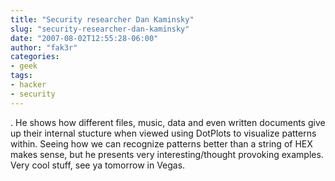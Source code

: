 ```yaml
---
title: "Security researcher Dan Kaminsky"
slug: "security-researcher-dan-kaminsky"
date: "2007-08-02T12:55:28-06:00"
author: "fak3r"
categories:
- geek
tags:
- hacker
- security
---
```


. He shows how different files, music, data and even written documents give up their internal stucture when viewed using DotPlots to visualize patterns within. Seeing how we can recognize patterns better than a string of HEX makes sense, but he presents very interesting/thought provoking examples. Very cool stuff, see ya tomorrow in Vegas.
